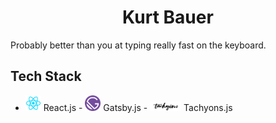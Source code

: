 <h1 align="center">
 Kurt Bauer
</h1>
Probably better than you at typing really fast on the keyboard.

## Tech Stack
* <img src="src/assets/logos/React.js_logo-512.png" height="25px" width="25px" /> React.js - <img src="src/assets/logos/gatsby-logo.png" height="25px" width="25px" /> Gatsby.js - <img src="src/assets/logos/tachyonsLogo.png" height="15px" width="50px" /> Tachyons.js